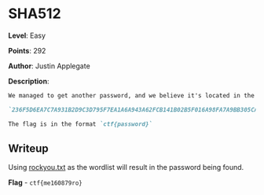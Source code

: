 # SHA512
**Level**: Easy

**Points**: 292

**Author**: Justin Applegate

**Description**:
```markdown
We managed to get another password, and we believe it's located in the rockyou.txt list. Can you find the password?

`236F5D6EA7C7A931B2D9C3D795F7EA1A6A943A62FCB141B02B5F016A98FA7A9BB305CA72FD880BA1BF9278DB0234FB063754BA560B9299B34A6DDCDF87F2039C`

The flag is in the format `ctf{password}`
```

## Writeup
Using [rockyou.txt](https://github.com/brannondorsey/naive-hashcat/releases/download/data/rockyou.txt) as the wordlist will result in the password being found.

**Flag** - `ctf{me160879ro}`